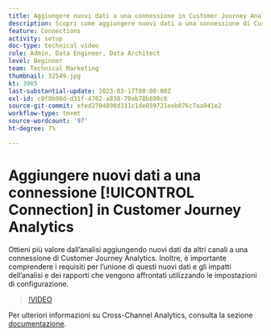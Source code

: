 ```yaml
---
title: Aggiungere nuovi dati a una connessione in Customer Journey Analytics
description: Scopri come aggiungere nuovi dati a una connessione di Customer Journey Analytics per ottenere più valore dall’analisi.
feature: Connections
activity: setup
doc-type: technical video
role: Admin, Data Engineer, Data Architect
level: Beginner
team: Technical Marketing
thumbnail: 32549.jpg
kt: 3965
last-substantial-update: 2023-03-17T00:00:00Z
exl-id: c8f0b90d-d31f-4702-a838-70ab78b690c0
source-git-commit: efed2704898d311c1de059721eeb076c7aa941e2
workflow-type: tm+mt
source-wordcount: '97'
ht-degree: 7%

---
```


# Aggiungere nuovi dati a una connessione [!UICONTROL Connection] in Customer Journey Analytics

Ottieni più valore dall’analisi aggiungendo nuovi dati da altri canali a una connessione di Customer Journey Analytics. Inoltre, è importante comprendere i requisiti per l’unione di questi nuovi dati e gli impatti dell’analisi e dei rapporti che vengono affrontati utilizzando le impostazioni di configurazione.

>[!VIDEO](https://video.tv.adobe.com/v/32549/?learn=on&quality=12)

Per ulteriori informazioni su Cross-Channel Analytics, consulta la sezione [documentazione](https://experienceleague.adobe.com/docs/analytics-platform/using/cca/overview.html?lang=it).
